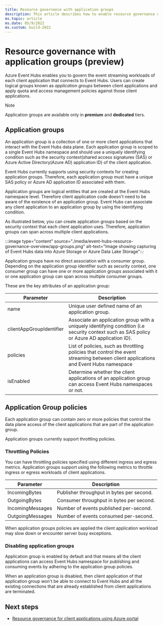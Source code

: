 ```yaml
---
title: Resource governance with application groups
description: This article describes how to enable resource governance using application groups.
ms.topic: article
ms.date: 05/9/2022
ms.custom: build-2022
---
```


# Resource governance with application groups (preview)

Azure Event Hubs enables you to govern the event streaming workloads of each client application that connects to Event Hubs. Users can create logical groups known as *application groups* between client applications and apply quota and access management policies against those client applications.  

> [!NOTE] 
> Application groups are available only in **premium** and **dedicated** tiers. 

## Application groups

An application group is a collection of one or more client applications that interact with the Event Hubs data plane. Each application group is scoped to a single Event Hubs namespace and should use a uniquely identifying condition such as the security context(shared access signatures (SAS) or Azure Active Directory(Azure AD) application ID) of the client application. 

Event Hubs currently supports using security contexts for creating application groups. Therefore, each application group must have a unique SAS policy or Azure AD application ID associated with them. 

Application groups are logical entities that are created at the Event Hubs namespace level. Therefore client application code doesn't need to be aware of the existence of an application group. Event Hubs can associate any client application to an application group by using the identifying condition. 

As illustrated below, you can create application groups based on the security context that each client application uses. Therefore, application groups can span across multiple client applications. 

:::image type="content" source="./media/event-hubs-resource-governance-overview/app-groups.png" alt-text="Image showing capturing of Event Hubs data into Azure Storage or Azure Data Lake Storage":::


Application groups have no direct association with a consumer group. Depending on the application group identifier such as security context, one consumer group can have one or more application groups associated with it or one application group can span across multiple consumer groups. 


These are the key attributes of an application group:  

| Parameter | Description | 
| ---- | ----------- | 
| name | Unique user defined name of an application group. |
| clientAppGroupIdentifier | Associate an application group with a uniquely identifying condition (i.e security context such as SAS policy or Azure AD application ID). |
| policies | List of policies, such as throttling policies that control the event streaming between client applications and Event Hubs namespace|
| isEnabled | Determine whether the client applications of an application group can access Event Hubs namespaces or not. |


## Application Group policies
Each application group can contain zero or more policies that control the data plane access of the client applications that are part of the application group. 

Application groups currently support throttling policies. 

### Throttling Policies 
You can have throttling policies specified using different ingress and egress metrics. Application groups support using the following metrics to throttle ingress or egress workloads of client applications. 

| Parameter | Description | 
| ---- | ----------- | 
| IncomingBytes | Publisher throughput in bytes per second. |
| OutgoingBytes | Consumer throughput in bytes per second. |
| IncomingMessages | Number of events published per-second. |
| OutgoingMessages | Number of events consumed per-second. |

When application groups policies are applied the client application workload may slow down or encounter server busy exceptions.

### Disabling application groups  
Application group is enabled by default and that means all the client applications can access Event Hubs namespace for publishing and consuming events by adhering to the application group policies. 

When an application group is disabled, then client application of that application group won't be able to connect to Event Hubs and all the existing connections that are already established from client applications are terminated. 

## Next steps
- [Resource governance for client applications using Azure portal](resource-governance-with-app-groups.md)

